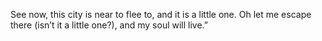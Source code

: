 See now, this city is near to flee to, and it is a little one. Oh let me escape there (isn’t it a little one?), and my soul will live.”